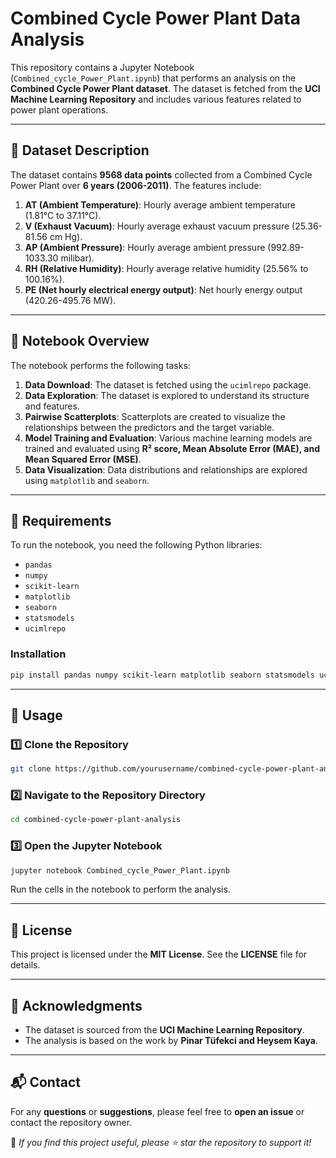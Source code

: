 # Combined Cycle Power Plant Data Analysis

This repository contains a Jupyter Notebook (`Combined_cycle_Power_Plant.ipynb`) that performs an analysis on the **Combined Cycle Power Plant dataset**. The dataset is fetched from the **UCI Machine Learning Repository** and includes various features related to power plant operations.

---

## 📂 Dataset Description

The dataset contains **9568 data points** collected from a Combined Cycle Power Plant over **6 years (2006-2011)**. The features include:

1. **AT (Ambient Temperature)**: Hourly average ambient temperature (1.81°C to 37.11°C).
2. **V (Exhaust Vacuum)**: Hourly average exhaust vacuum pressure (25.36-81.56 cm Hg).
3. **AP (Ambient Pressure)**: Hourly average ambient pressure (992.89-1033.30 milibar).
4. **RH (Relative Humidity)**: Hourly average relative humidity (25.56% to 100.16%).
5. **PE (Net hourly electrical energy output)**: Net hourly energy output (420.26-495.76 MW).

---

## 📑 Notebook Overview

The notebook performs the following tasks:

1. **Data Download**: The dataset is fetched using the `ucimlrepo` package.
2. **Data Exploration**: The dataset is explored to understand its structure and features.
3. **Pairwise Scatterplots**: Scatterplots are created to visualize the relationships between the predictors and the target variable.
4. **Model Training and Evaluation**: Various machine learning models are trained and evaluated using **R² score, Mean Absolute Error (MAE), and Mean Squared Error (MSE)**.
5. **Data Visualization**: Data distributions and relationships are explored using `matplotlib` and `seaborn`.

---

## 🔧 Requirements

To run the notebook, you need the following Python libraries:

- `pandas`
- `numpy`
- `scikit-learn`
- `matplotlib`
- `seaborn`
- `statsmodels`
- `ucimlrepo`

### **Installation**
```bash
pip install pandas numpy scikit-learn matplotlib seaborn statsmodels ucimlrepo
```

---

## 🚀 Usage

### **1️⃣ Clone the Repository**
```bash
git clone https://github.com/yourusername/combined-cycle-power-plant-analysis.git
```

### **2️⃣ Navigate to the Repository Directory**
```bash
cd combined-cycle-power-plant-analysis
```

### **3️⃣ Open the Jupyter Notebook**
```bash
jupyter notebook Combined_cycle_Power_Plant.ipynb
```
Run the cells in the notebook to perform the analysis.

---

## 📜 License

This project is licensed under the **MIT License**. See the **LICENSE** file for details.

---

## 🙌 Acknowledgments

- The dataset is sourced from the **UCI Machine Learning Repository**.
- The analysis is based on the work by **Pinar Tüfekci and Heysem Kaya**.

---

## 📬 Contact

For any **questions** or **suggestions**, please feel free to **open an issue** or contact the repository owner.

📌 _If you find this project useful, please ⭐ star the repository to support it!_
